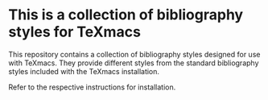 # This is a collection of bibliography styles for TeXmacs

This repository contains a collection of bibliography styles designed for use with TeXmacs. They provide different styles from the standard bibliography styles included with the TeXmacs installation.

Refer to the respective instructions for installation.
